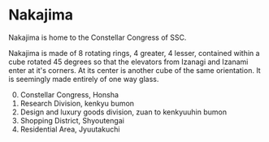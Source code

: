 # Nakajima
Nakajima is home to the Constellar Congress of SSC.

Nakajima is made of 8 rotating rings, 4 greater, 4 lesser, contained within a cube rotated 45 degrees so that the elevators from Izanagi and Izanami enter at it's corners.
At its center is another cube of the same orientation. It is seemingly made entirely of one way glass.

0. Constellar Congress, Honsha
1. Research Division, kenkyu bumon
2. Design and luxury goods division, zuan to kenkyuuhin bumon
3. Shopping District, Shyoutengai
4. Residential Area, Jyuutakuchi 
